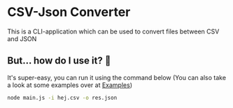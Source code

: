 # CSV-Json Converter  
This is a CLI-application which can be used to convert files between CSV and JSON  
## But... how do I use it? 🤔  
It's super-easy, you can run it using the command below (You can also take a look at some examples over at [Examples](https://github.com/BullishVince/csv-json-converter/tree/master/examples))  
```bash
node main.js -i hej.csv -o res.json  
```  
